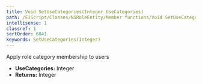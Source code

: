 ```yaml
---
title: Void SetUseCategories(Integer UseCategories)
path: /EJScript/Classes/NSRoleEntity/Member functions/Void SetUseCategories(Integer p_0)
intellisense: 1
classref: 1
sortOrder: 6841
keywords: SetUseCategories(Integer)
---
```



Apply role category membership to users



* **UseCategories:** Integer
* **Returns:** Integer


